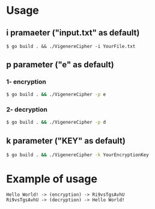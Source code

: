 # Usage

## i pramaeter ("input.txt" as default)

```
$ go build . && ./VigenereCipher -i YourFile.txt
```

## p parameter ("e" as default)

### 1- encryption

```bash
$ go build . && ./VigenereCipher -p e
```

### 2- decryption

```bash
$ go build . && ./VigenereCipher -p d
```

## k parameter ("KEY" as default)

```bash
$ go build . && ./VigenereCipher -k YourEncryptionKey
```

# Example of usage

```
Hello World! -> (encryption) -> Ri9vsTgsAvhU
Ri9vsTgsAvhU -> (decryption) -> Hello World!
```
